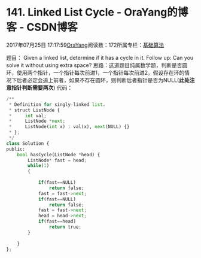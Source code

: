 
# 141. Linked List Cycle - OraYang的博客 - CSDN博客

2017年07月25日 17:17:59[OraYang](https://me.csdn.net/u010665216)阅读数：172所属专栏：[基础算法](https://blog.csdn.net/column/details/16604.html)



题目：
Given a linked list, determine if it has a cycle in it.
Follow up:
Can you solve it without using extra space?
思路：这道题目纯属数学题，判断是否圆环，使用两个指针，一个指针每次前进1，一个指针每次前进2，假设存在环的情况下后者必定会追上前者，如果不存在圆环，则判断后者指针是否为NULL(**此处注意指针判断需要两次**)
代码：

```python
/**
 * Definition for singly-linked list.
 * struct ListNode {
 *     int val;
 *     ListNode *next;
 *     ListNode(int x) : val(x), next(NULL) {}
 * };
 */
class Solution {
public:
    bool hasCycle(ListNode *head) {
        ListNode* fast = head;
        while(1)
        {
            
            if(fast==NULL)
                return false;
            fast = fast->next;
            if(fast==NULL)
                return false;
            fast = fast->next;
            head = head->next;
            if(fast==head)
                return true;
        }
      
    }
};
```


